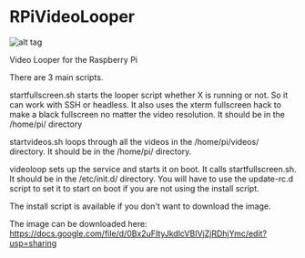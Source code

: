 RPiVideoLooper
==============
![alt tag](https://raw.github.com/StevenHickson/RPiVideoLooper/master/looper.png)

Video Looper for the Raspberry Pi

There are 3 main scripts.

startfullscreen.sh starts the looper script whether X is running or not. So it can work with SSH or headless. It also uses the xterm fullscreen hack to make a black fullscreen no matter the video resolution. It should be in the /home/pi/ directory

startvideos.sh loops through all the videos in the /home/pi/videos/ directory. It should be in the /home/pi/ directory.

videoloop sets up the service and starts it on boot. It calls startfullscreen.sh. It should be in the /etc/init.d/ directory.
You will have to use the update-rc.d script to set it to start on boot if you are not using the install script.

The install script is available if you don't want to download the image.

The image can be downloaded here:
https://docs.google.com/file/d/0Bx2uFItyJkdlcVBIVjZjRDhjYmc/edit?usp=sharing
